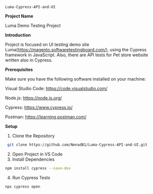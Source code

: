 	Luma-Cypress-API-and-UI

**Project Name**

Luma Demo Testing Project


**Introduction**

Project is focused on UI testing demo site Luma(https://magento.softwaretestingboard.com/), using the Cypress framework in JavaScript. Also, there are API tests for Pet store website written also in Cypress.

**Prerequisites**

Make sure you have the following software installed on your machine:

Visual Studio Code: https://code.visualstudio.com/

Node.js: https://node.js.org/

Cypress: https://www.cypress.io/

Postman: https://learning.postman.com/

**Setup**

1) Clone the Repository
 ```bash
  git clone https://github.com/NenadB1/Luma-Cypress-API-and-UI.git
```
2) Open Project in VS Code
3) Install Dependencies
```bash
npm install cypress --save-dev
```
4) Run Cypress Tests
 ```bash
 npx cypress open
